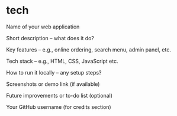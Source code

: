# tech
Name of your web application

Short description – what does it do?

Key features – e.g., online ordering, search menu, admin panel, etc.

Tech stack – e.g., HTML, CSS, JavaScript etc.

How to run it locally – any setup steps?

Screenshots or demo link (if available)

Future improvements or to-do list (optional)

Your GitHub username (for credits section)
